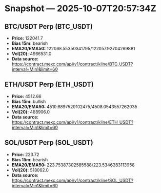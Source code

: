 # Snapshot — 2025-10-07T20:57:34Z

## BTC/USDT Perp (BTC_USDT)
- **Price:** 122041.7
- **Bias 15m:** bearish
- **EMA20/EMA50:** 122068.55350341795/122057.92704269881
- **Vol(20):** 4966531.0
- **Data source:** https://contract.mexc.com/api/v1/contract/kline/BTC_USDT?interval=Min1&limit=60

## ETH/USDT Perp (ETH_USDT)
- **Price:** 4512.66
- **Bias 15m:** bullish
- **EMA20/EMA50:** 4510.6897520102475/4508.0543557262035
- **Vol(20):** 488906.0
- **Data source:** https://contract.mexc.com/api/v1/contract/kline/ETH_USDT?interval=Min1&limit=60

## SOL/USDT Perp (SOL_USDT)
- **Price:** 223.72
- **Bias 15m:** bearish
- **EMA20/EMA50:** 223.75387302585588/223.5346383113958
- **Vol(20):** 518062.0
- **Data source:** https://contract.mexc.com/api/v1/contract/kline/SOL_USDT?interval=Min1&limit=60
